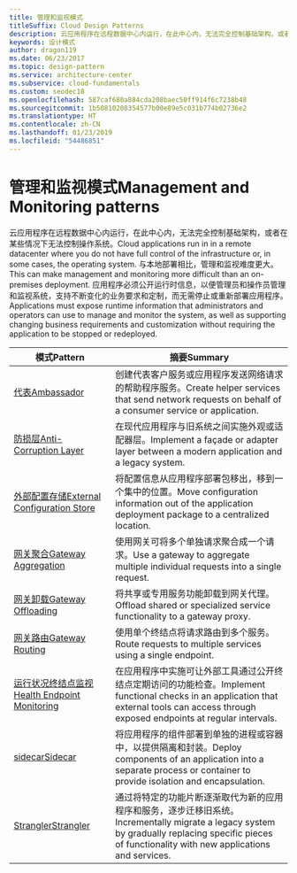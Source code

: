 ```yaml
---
title: 管理和监视模式
titleSuffix: Cloud Design Patterns
description: 云应用程序在远程数据中心内运行，在此中心内，无法完全控制基础架构，或者在某些情况下无法控制操作系统。 与本地部署相比，管理和监视难度更大。 应用程序必须公开运行时信息，以便管理员和操作员管理和监视系统，支持不断变化的业务要求和定制，而无需停止或重新部署应用程序。
keywords: 设计模式
author: dragon119
ms.date: 06/23/2017
ms.topic: design-pattern
ms.service: architecture-center
ms.subservice: cloud-fundamentals
ms.custom: seodec18
ms.openlocfilehash: 587caf680a884cda208baec50ff914f6c7238b48
ms.sourcegitcommit: 1b50810208354577b00e89e5c031b774b02736e2
ms.translationtype: HT
ms.contentlocale: zh-CN
ms.lasthandoff: 01/23/2019
ms.locfileid: "54486851"
---
```

# <a name="management-and-monitoring-patterns"></a><span data-ttu-id="e511c-106">管理和监视模式</span><span class="sxs-lookup"><span data-stu-id="e511c-106">Management and Monitoring patterns</span></span>

<span data-ttu-id="e511c-107">云应用程序在远程数据中心内运行，在此中心内，无法完全控制基础架构，或者在某些情况下无法控制操作系统。</span><span class="sxs-lookup"><span data-stu-id="e511c-107">Cloud applications run in in a remote datacenter where you do not have full control of the infrastructure or, in some cases, the operating system.</span></span> <span data-ttu-id="e511c-108">与本地部署相比，管理和监视难度更大。</span><span class="sxs-lookup"><span data-stu-id="e511c-108">This can make management and monitoring more difficult than an on-premises deployment.</span></span> <span data-ttu-id="e511c-109">应用程序必须公开运行时信息，以便管理员和操作员管理和监视系统，支持不断变化的业务要求和定制，而无需停止或重新部署应用程序。</span><span class="sxs-lookup"><span data-stu-id="e511c-109">Applications must expose runtime information that administrators and operators can use to manage and monitor the system, as well as supporting changing business requirements and customization without requiring the application to be stopped or redeployed.</span></span>

|                              <span data-ttu-id="e511c-110">模式</span><span class="sxs-lookup"><span data-stu-id="e511c-110">Pattern</span></span>                               |                                                              <span data-ttu-id="e511c-111">摘要</span><span class="sxs-lookup"><span data-stu-id="e511c-111">Summary</span></span>                                                              |
|--------------------------------------------------------------------|-----------------------------------------------------------------------------------------------------------------------------------|
|                   [<span data-ttu-id="e511c-112">代表</span><span class="sxs-lookup"><span data-stu-id="e511c-112">Ambassador</span></span>](../ambassador.md)                   |                 <span data-ttu-id="e511c-113">创建代表客户服务或应用程序发送网络请求的帮助程序服务。</span><span class="sxs-lookup"><span data-stu-id="e511c-113">Create helper services that send network requests on behalf of a consumer service or application.</span></span>                 |
|        [<span data-ttu-id="e511c-114">防损层</span><span class="sxs-lookup"><span data-stu-id="e511c-114">Anti-Corruption Layer</span></span>](../anti-corruption-layer.md)        |                       <span data-ttu-id="e511c-115">在现代应用程序与旧系统之间实施外观或适配器层。</span><span class="sxs-lookup"><span data-stu-id="e511c-115">Implement a façade or adapter layer between a modern application and a legacy system.</span></span>                       |
| [<span data-ttu-id="e511c-116">外部配置存储</span><span class="sxs-lookup"><span data-stu-id="e511c-116">External Configuration Store</span></span>](../external-configuration-store.md) |                <span data-ttu-id="e511c-117">将配置信息从应用程序部署包移出，移到一个集中的位置。</span><span class="sxs-lookup"><span data-stu-id="e511c-117">Move configuration information out of the application deployment package to a centralized location.</span></span>                |
|          [<span data-ttu-id="e511c-118">网关聚合</span><span class="sxs-lookup"><span data-stu-id="e511c-118">Gateway Aggregation</span></span>](../gateway-aggregation.md)          |                          <span data-ttu-id="e511c-119">使用网关可将多个单独请求聚合成一个请求。</span><span class="sxs-lookup"><span data-stu-id="e511c-119">Use a gateway to aggregate multiple individual requests into a single request.</span></span>                           |
|           [<span data-ttu-id="e511c-120">网关卸载</span><span class="sxs-lookup"><span data-stu-id="e511c-120">Gateway Offloading</span></span>](../gateway-offloading.md)           |                              <span data-ttu-id="e511c-121">将共享或专用服务功能卸载到网关代理。</span><span class="sxs-lookup"><span data-stu-id="e511c-121">Offload shared or specialized service functionality to a gateway proxy.</span></span>                              |
|              [<span data-ttu-id="e511c-122">网关路由</span><span class="sxs-lookup"><span data-stu-id="e511c-122">Gateway Routing</span></span>](../gateway-routing.md)              |                                   <span data-ttu-id="e511c-123">使用单个终结点将请求路由到多个服务。</span><span class="sxs-lookup"><span data-stu-id="e511c-123">Route requests to multiple services using a single endpoint.</span></span>                                    |
|   [<span data-ttu-id="e511c-124">运行状况终结点监视</span><span class="sxs-lookup"><span data-stu-id="e511c-124">Health Endpoint Monitoring</span></span>](../health-endpoint-monitoring.md)   |   <span data-ttu-id="e511c-125">在应用程序中实施可让外部工具通过公开终结点定期访问的功能检查。</span><span class="sxs-lookup"><span data-stu-id="e511c-125">Implement functional checks in an application that external tools can access through exposed endpoints at regular intervals.</span></span>    |
|                      [<span data-ttu-id="e511c-126">sidecar</span><span class="sxs-lookup"><span data-stu-id="e511c-126">Sidecar</span></span>](../sidecar.md)                      |         <span data-ttu-id="e511c-127">将应用程序的组件部署到单独的进程或容器中，以提供隔离和封装。</span><span class="sxs-lookup"><span data-stu-id="e511c-127">Deploy components of an application into a separate process or container to provide isolation and encapsulation.</span></span>          |
|                    [<span data-ttu-id="e511c-128">Strangler</span><span class="sxs-lookup"><span data-stu-id="e511c-128">Strangler</span></span>](../strangler.md)                    | <span data-ttu-id="e511c-129">通过将特定的功能片断逐渐取代为新的应用程序和服务，逐步迁移旧系统。</span><span class="sxs-lookup"><span data-stu-id="e511c-129">Incrementally migrate a legacy system by gradually replacing specific pieces of functionality with new applications and services.</span></span> |
